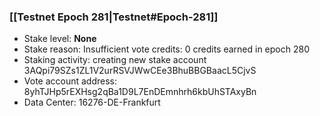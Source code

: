 ### [[Testnet Epoch 281|Testnet#Epoch-281]]
* Stake level: **None**
* Stake reason: Insufficient vote credits: 0 credits earned in epoch 280
* Staking activity: creating new stake account 3AQpi79SZs1ZL1V2urRSVJWwCEe3BhuBBGBaacL5CjvS
* Vote account address: 8yhTJHp5rEXHsg2qBa1D9L7EnDEmnhrh6kbUhSTAxyBn
* Data Center: 16276-DE-Frankfurt